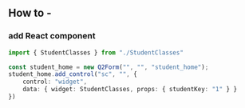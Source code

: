 ## How to -

### add React component
```typescript
import { StudentClasses } from "./StudentClasses"

const student_home = new Q2Form("", "", "student_home");
student_home.add_control("sc", "", {
    control: "widget",
    data: { widget: StudentClasses, props: { studentKey: "1" } }
})
```